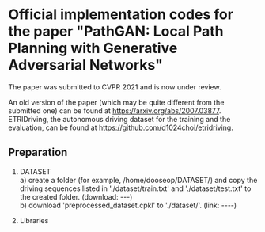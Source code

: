 # Official implementation codes for the paper "PathGAN: Local Path Planning with Generative Adversarial Networks"

The paper was submitted to CVPR 2021 and is now under review.

An old version of the paper (which may be quite different from the submitted one) can be found at https://arxiv.org/abs/2007.03877.  
ETRIDriving, the autonomous driving dataset for the training and the evaluation, can be found at https://github.com/d1024choi/etridriving.

## Preparation
1) DATASET  
  a) create a folder (for example, /home/dooseop/DATASET/) and copy the driving sequences listed in './dataset/train.txt' and './dataset/test.txt' to the created folder. (download: ---)  
  b) download 'preprocessed_dataset.cpkl' to './dataset/'. (link: ----)  
  
2) Libraries

